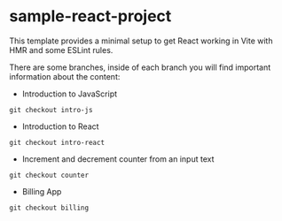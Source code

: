 # sample-react-project

This template provides a minimal setup to get React working in Vite with HMR and some ESLint rules.

There are some branches, inside of each branch you will find important information about the content:

- Introduction to JavaScript
```shell
git checkout intro-js
```

- Introduction to React
```shell
git checkout intro-react
```

- Increment and decrement counter from an input text
```shell
git checkout counter
```

- Billing App
```shell
git checkout billing
```